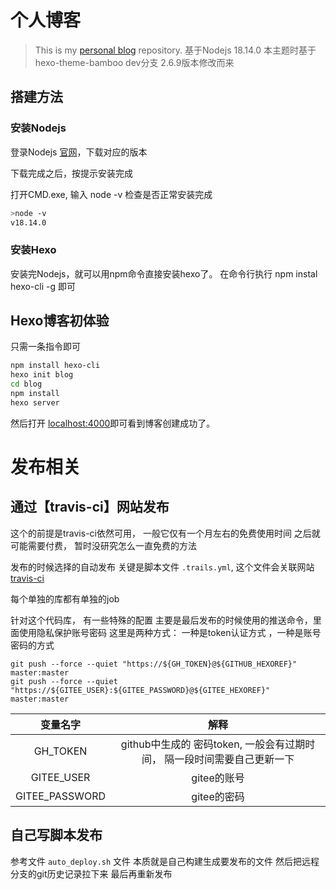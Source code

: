 # 个人博客

> This is my [personal blog](https://JimyFengqi.github.io/) repository.
基于Nodejs 18.14.0
本主题时基于hexo-theme-bamboo dev分支 2.6.9版本修改而来

## 搭建方法

### 安装Nodejs

 登录Nodejs [官网](https://nodejs.org/en/)，下载对应的版本

 下载完成之后，按提示安装完成

 打开CMD.exe, 输入 node -v 检查是否正常安装完成

 ```sh
 >node -v
 v18.14.0
 ```

### 安装Hexo

安装完Nodejs，就可以用npm命令直接安装hexo了。
在命令行执行 npm instal hexo-cli -g 即可

## Hexo博客初体验

只需一条指令即可

```sh
npm install hexo-cli
hexo init blog
cd blog
npm install
hexo server
```

然后打开 [localhost:4000](http://localhost:4000/)即可看到博客创建成功了。

# 发布相关

## 通过【travis-ci】网站发布

这个的前提是travis-ci依然可用， 一般它仅有一个月左右的免费使用时间
之后就可能需要付费， 暂时没研究怎么一直免费的方法

发布的时候选择的自动发布
关键是脚本文件 `.trails.yml`, 这个文件会关联网站 [travis-ci](https://www.travis-ci.com/)

每个单独的库都有单独的job

针对这个代码库， 有一些特殊的配置
主要是最后发布的时候使用的推送命令，里面使用隐私保护账号密码
这里是两种方式：
一种是token认证方式 ，一种是账号密码的方式
```
git push --force --quiet "https://${GH_TOKEN}@${GITHUB_HEXOREF}" master:master
git push --force --quiet "https://${GITEE_USER}:${GITEE_PASSWORD}@${GITEE_HEXOREF}" master:master
```

|变量名字|  解释|
| :------: | :------: |
|GH_TOKEN|github中生成的 密码token, 一般会有过期时间， 隔一段时间需要自己更新一下|    
|GITEE_USER|gitee的账号 |
|GITEE_PASSWORD|gitee的密码 |

## 自己写脚本发布

参考文件 `auto_deploy.sh` 文件
本质就是自己构建生成要发布的文件
然后把远程分支的git历史记录拉下来
最后再重新发布